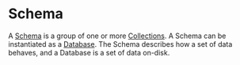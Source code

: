 # Schema

A [Schema](https://pliantdb.dev/main/pliantdb/core/schema/trait.Schema.html) is a group of one or more [Collections](./collection.md). A Schema can be instantiated as a [Database](./database.md). The Schema describes how a set of data behaves, and a Database is a set of data on-disk.
